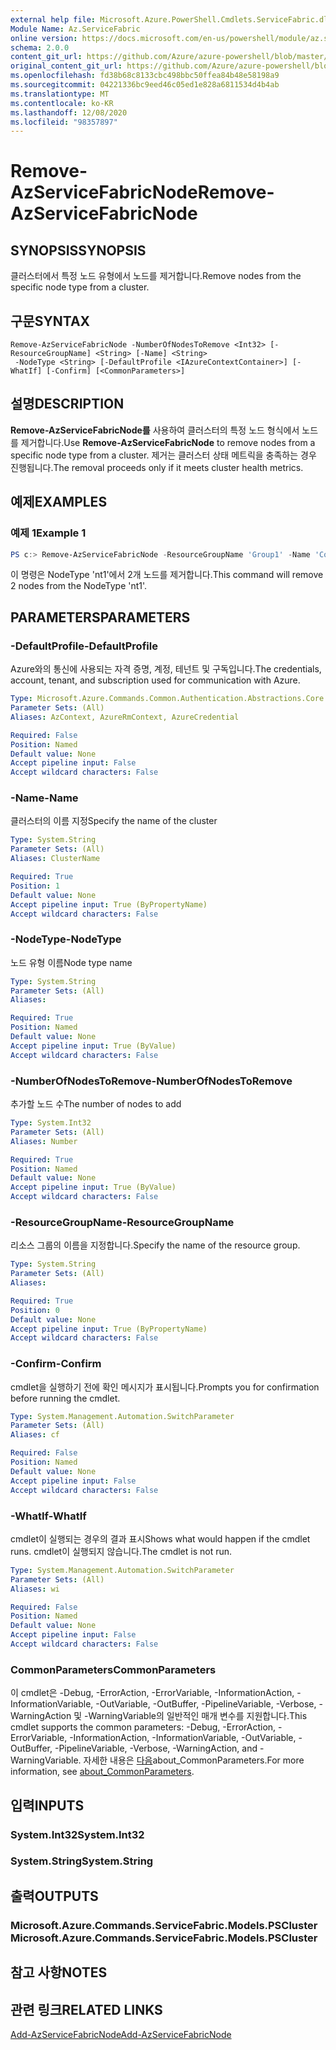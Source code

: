 ```yaml
---
external help file: Microsoft.Azure.PowerShell.Cmdlets.ServiceFabric.dll-Help.xml
Module Name: Az.ServiceFabric
online version: https://docs.microsoft.com/en-us/powershell/module/az.servicefabric/remove-azservicefabricnode
schema: 2.0.0
content_git_url: https://github.com/Azure/azure-powershell/blob/master/src/ServiceFabric/ServiceFabric/help/Remove-AzServiceFabricNode.md
original_content_git_url: https://github.com/Azure/azure-powershell/blob/master/src/ServiceFabric/ServiceFabric/help/Remove-AzServiceFabricNode.md
ms.openlocfilehash: fd38b68c8133cbc498bbc50ffea84b48e58198a9
ms.sourcegitcommit: 04221336bc9eed46c05ed1e828a6811534d4b4ab
ms.translationtype: MT
ms.contentlocale: ko-KR
ms.lasthandoff: 12/08/2020
ms.locfileid: "98357897"
---
```

# <span data-ttu-id="c020c-101">Remove-AzServiceFabricNode</span><span class="sxs-lookup"><span data-stu-id="c020c-101">Remove-AzServiceFabricNode</span></span>

## <span data-ttu-id="c020c-102">SYNOPSIS</span><span class="sxs-lookup"><span data-stu-id="c020c-102">SYNOPSIS</span></span>
<span data-ttu-id="c020c-103">클러스터에서 특정 노드 유형에서 노드를 제거합니다.</span><span class="sxs-lookup"><span data-stu-id="c020c-103">Remove nodes from the specific node type from a cluster.</span></span>

## <span data-ttu-id="c020c-104">구문</span><span class="sxs-lookup"><span data-stu-id="c020c-104">SYNTAX</span></span>

```
Remove-AzServiceFabricNode -NumberOfNodesToRemove <Int32> [-ResourceGroupName] <String> [-Name] <String>
 -NodeType <String> [-DefaultProfile <IAzureContextContainer>] [-WhatIf] [-Confirm] [<CommonParameters>]
```

## <span data-ttu-id="c020c-105">설명</span><span class="sxs-lookup"><span data-stu-id="c020c-105">DESCRIPTION</span></span>
<span data-ttu-id="c020c-106">**Remove-AzServiceFabricNode를** 사용하여 클러스터의 특정 노드 형식에서 노드를 제거합니다.</span><span class="sxs-lookup"><span data-stu-id="c020c-106">Use **Remove-AzServiceFabricNode** to remove nodes from a specific node type from a cluster.</span></span> <span data-ttu-id="c020c-107">제거는 클러스터 상태 메트릭을 충족하는 경우 진행됩니다.</span><span class="sxs-lookup"><span data-stu-id="c020c-107">The removal proceeds only if it meets cluster health metrics.</span></span>

## <span data-ttu-id="c020c-108">예제</span><span class="sxs-lookup"><span data-stu-id="c020c-108">EXAMPLES</span></span>

### <span data-ttu-id="c020c-109">예제 1</span><span class="sxs-lookup"><span data-stu-id="c020c-109">Example 1</span></span>
```powershell
PS c:> Remove-AzServiceFabricNode -ResourceGroupName 'Group1' -Name 'Contoso01SFCluster' -NodeType 'nt1' -NumberOfNodesToRemove 2
```

<span data-ttu-id="c020c-110">이 명령은 NodeType 'nt1'에서 2개 노드를 제거합니다.</span><span class="sxs-lookup"><span data-stu-id="c020c-110">This command will remove 2 nodes from the NodeType 'nt1'.</span></span>

## <span data-ttu-id="c020c-111">PARAMETERS</span><span class="sxs-lookup"><span data-stu-id="c020c-111">PARAMETERS</span></span>

### <span data-ttu-id="c020c-112">-DefaultProfile</span><span class="sxs-lookup"><span data-stu-id="c020c-112">-DefaultProfile</span></span>
<span data-ttu-id="c020c-113">Azure와의 통신에 사용되는 자격 증명, 계정, 테넌트 및 구독입니다.</span><span class="sxs-lookup"><span data-stu-id="c020c-113">The credentials, account, tenant, and subscription used for communication with Azure.</span></span>

```yaml
Type: Microsoft.Azure.Commands.Common.Authentication.Abstractions.Core.IAzureContextContainer
Parameter Sets: (All)
Aliases: AzContext, AzureRmContext, AzureCredential

Required: False
Position: Named
Default value: None
Accept pipeline input: False
Accept wildcard characters: False
```

### <span data-ttu-id="c020c-114">-Name</span><span class="sxs-lookup"><span data-stu-id="c020c-114">-Name</span></span>
<span data-ttu-id="c020c-115">클러스터의 이름 지정</span><span class="sxs-lookup"><span data-stu-id="c020c-115">Specify the name of the cluster</span></span>

```yaml
Type: System.String
Parameter Sets: (All)
Aliases: ClusterName

Required: True
Position: 1
Default value: None
Accept pipeline input: True (ByPropertyName)
Accept wildcard characters: False
```

### <span data-ttu-id="c020c-116">-NodeType</span><span class="sxs-lookup"><span data-stu-id="c020c-116">-NodeType</span></span>
<span data-ttu-id="c020c-117">노드 유형 이름</span><span class="sxs-lookup"><span data-stu-id="c020c-117">Node type name</span></span>

```yaml
Type: System.String
Parameter Sets: (All)
Aliases:

Required: True
Position: Named
Default value: None
Accept pipeline input: True (ByValue)
Accept wildcard characters: False
```

### <span data-ttu-id="c020c-118">-NumberOfNodesToRemove</span><span class="sxs-lookup"><span data-stu-id="c020c-118">-NumberOfNodesToRemove</span></span>
<span data-ttu-id="c020c-119">추가할 노드 수</span><span class="sxs-lookup"><span data-stu-id="c020c-119">The number of nodes to add</span></span>

```yaml
Type: System.Int32
Parameter Sets: (All)
Aliases: Number

Required: True
Position: Named
Default value: None
Accept pipeline input: True (ByValue)
Accept wildcard characters: False
```

### <span data-ttu-id="c020c-120">-ResourceGroupName</span><span class="sxs-lookup"><span data-stu-id="c020c-120">-ResourceGroupName</span></span>
<span data-ttu-id="c020c-121">리소스 그룹의 이름을 지정합니다.</span><span class="sxs-lookup"><span data-stu-id="c020c-121">Specify the name of the resource group.</span></span>

```yaml
Type: System.String
Parameter Sets: (All)
Aliases:

Required: True
Position: 0
Default value: None
Accept pipeline input: True (ByPropertyName)
Accept wildcard characters: False
```

### <span data-ttu-id="c020c-122">-Confirm</span><span class="sxs-lookup"><span data-stu-id="c020c-122">-Confirm</span></span>
<span data-ttu-id="c020c-123">cmdlet을 실행하기 전에 확인 메시지가 표시됩니다.</span><span class="sxs-lookup"><span data-stu-id="c020c-123">Prompts you for confirmation before running the cmdlet.</span></span>

```yaml
Type: System.Management.Automation.SwitchParameter
Parameter Sets: (All)
Aliases: cf

Required: False
Position: Named
Default value: None
Accept pipeline input: False
Accept wildcard characters: False
```

### <span data-ttu-id="c020c-124">-WhatIf</span><span class="sxs-lookup"><span data-stu-id="c020c-124">-WhatIf</span></span>
<span data-ttu-id="c020c-125">cmdlet이 실행되는 경우의 결과 표시</span><span class="sxs-lookup"><span data-stu-id="c020c-125">Shows what would happen if the cmdlet runs.</span></span>
<span data-ttu-id="c020c-126">cmdlet이 실행되지 않습니다.</span><span class="sxs-lookup"><span data-stu-id="c020c-126">The cmdlet is not run.</span></span>

```yaml
Type: System.Management.Automation.SwitchParameter
Parameter Sets: (All)
Aliases: wi

Required: False
Position: Named
Default value: None
Accept pipeline input: False
Accept wildcard characters: False
```

### <span data-ttu-id="c020c-127">CommonParameters</span><span class="sxs-lookup"><span data-stu-id="c020c-127">CommonParameters</span></span>
<span data-ttu-id="c020c-128">이 cmdlet은 -Debug, -ErrorAction, -ErrorVariable, -InformationAction, -InformationVariable, -OutVariable, -OutBuffer, -PipelineVariable, -Verbose, -WarningAction 및 -WarningVariable의 일반적인 매개 변수를 지원합니다.</span><span class="sxs-lookup"><span data-stu-id="c020c-128">This cmdlet supports the common parameters: -Debug, -ErrorAction, -ErrorVariable, -InformationAction, -InformationVariable, -OutVariable, -OutBuffer, -PipelineVariable, -Verbose, -WarningAction, and -WarningVariable.</span></span> <span data-ttu-id="c020c-129">자세한 내용은 [다음](http://go.microsoft.com/fwlink/?LinkID=113216)about_CommonParameters.</span><span class="sxs-lookup"><span data-stu-id="c020c-129">For more information, see [about_CommonParameters](http://go.microsoft.com/fwlink/?LinkID=113216).</span></span>

## <span data-ttu-id="c020c-130">입력</span><span class="sxs-lookup"><span data-stu-id="c020c-130">INPUTS</span></span>

### <span data-ttu-id="c020c-131">System.Int32</span><span class="sxs-lookup"><span data-stu-id="c020c-131">System.Int32</span></span>

### <span data-ttu-id="c020c-132">System.String</span><span class="sxs-lookup"><span data-stu-id="c020c-132">System.String</span></span>

## <span data-ttu-id="c020c-133">출력</span><span class="sxs-lookup"><span data-stu-id="c020c-133">OUTPUTS</span></span>

### <span data-ttu-id="c020c-134">Microsoft.Azure.Commands.ServiceFabric.Models.PSCluster</span><span class="sxs-lookup"><span data-stu-id="c020c-134">Microsoft.Azure.Commands.ServiceFabric.Models.PSCluster</span></span>

## <span data-ttu-id="c020c-135">참고 사항</span><span class="sxs-lookup"><span data-stu-id="c020c-135">NOTES</span></span>

## <span data-ttu-id="c020c-136">관련 링크</span><span class="sxs-lookup"><span data-stu-id="c020c-136">RELATED LINKS</span></span>

[<span data-ttu-id="c020c-137">Add-AzServiceFabricNode</span><span class="sxs-lookup"><span data-stu-id="c020c-137">Add-AzServiceFabricNode</span></span>](./Add-AzServiceFabricNode.md)
